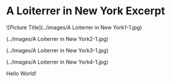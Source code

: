 A Loiterrer in New York Excerpt
===

![Picture Title](../images/A Loiterrer in New York1-1.jpg)

(../images/A Loiterrer in New York2-1.jpg)

(../images/A Loiterrer in New York3-1.jpg)

(../images/A Loiterrer in New York4-1.jpg)

Hello World!

